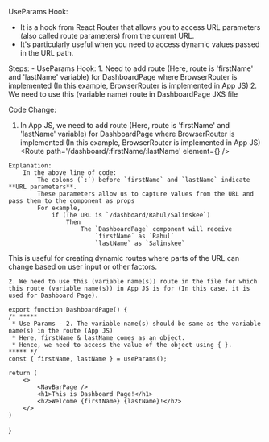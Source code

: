 UseParams Hook: 
 - It is a hook from React Router that allows you to access URL parameters (also called route parameters) from the current URL. 
 - It's particularly useful when you need to access dynamic values passed in the URL path.


Steps:
    - UseParams Hook: 
        1. Need to add route (Here, route is 'firstName' and 'lastName' variable) for DashboardPage where BrowserRouter is implemented (In this example, BrowserRouter is implemented in App JS) 
        2. We need to use this (variable name) route in DashboardPage JXS file

Code Change:
   1. In App JS, we need to add route (Here, route is 'firstName' and 'lastName' variable) for DashboardPage where BrowserRouter is implemented (In this example, BrowserRouter is implemented in App JS)
    <Route path='/dashboard/:firstName/:lastName' element={<DashboardPage />} />

    Explanation:
        In the above line of code:
            The colons (`:`) before `firstName` and `lastName` indicate **URL parameters**. 
            These parameters allow us to capture values from the URL and pass them to the component as props
            For example, 
                if (The URL is `/dashboard/Rahul/Salinskee`)
                    Then
                        The `DashboardPage` component will receive 
                            `firstName` as `Rahul`
                            `lastName` as `Salinskee`

This is useful for creating dynamic routes where parts of the URL can change based on user input or other factors.

    2. We need to use this (variable name(s)) route in the file for which this route (variable name(s)) in App JS is for (In this case, it is used for Dashboard Page).

    export function DashboardPage() {
    /* ***** 
     * Use Params - 2. The variable name(s) should be same as the variable name(s) in the route (App JS) 
     * Here, firstName & lastName comes as an object.
     * Hence, we need to access the value of the object using { }.
    ***** */
    const { firstName, lastName } = useParams();

    return (
        <>
            <NavBarPage />
            <h1>This is Dashboard Page!</h1>
            <h2>Welcome {firstName} {lastName}!</h2>
        </>
    )
}